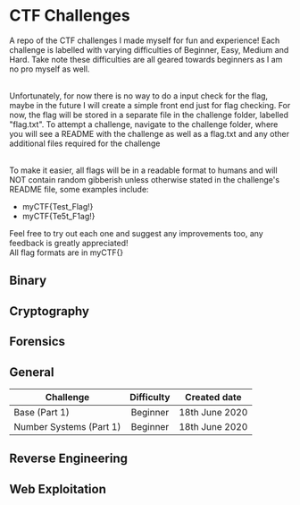 # CTF Challenges
A repo of the CTF challenges I made myself for fun and experience! Each challenge is labelled with varying difficulties of Beginner, Easy, Medium and Hard. Take note these difficulties are all geared towards beginners as I am no pro myself as well. 

<br>
Unfortunately, for now there is no way to do a input check for the flag, maybe in the future I will create a simple front end just for flag checking. For now, the flag will be stored in a separate file in the challenge folder, labelled "flag.txt". 
To attempt a challenge, navigate to the challenge folder, where you will see a README with the challenge as well as a flag.txt and any other additional files required for the challenge

<br>To make it easier, all flags will be in a readable format to humans and will NOT contain random gibberish unless otherwise stated in the challenge's README file, some examples include:
- myCTF{Test_Flag!}
- myCTF{Te5t_F1ag!}

Feel free to try out each one and suggest any improvements too, any feedback is greatly appreciated!<br>
All flag formats are in myCTF{}

## Binary

## Cryptography
 
## Forensics

## General
| Challenge                 | Difficulty    | Created date   |
| --------------------------|:-------------:| :-------------:|
| Base (Part 1)             | Beginner      |18th June 2020  |
| Number Systems (Part 1)   | Beginner      |18th June 2020  |

 
## Reverse Engineering

## Web Exploitation
